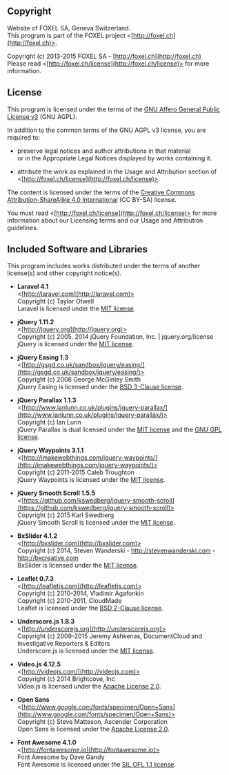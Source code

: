 
## Copyright

Website of FOXEL SA, Geneva Switzerland.<br />
This program is part of the FOXEL project <[http://foxel.ch](http://foxel.ch)>.

Copyright (c) 2013-2015 FOXEL SA - [http://foxel.ch](http://foxel.ch)<br />
Please read <[http://foxel.ch/license](http://foxel.ch/license)> for more
information.


## License

This program is licensed under the terms of the
[GNU Affero General Public License v3](http://www.gnu.org/licenses/agpl.html)
(GNU AGPL).

In addition to the common terms of the GNU AGPL v3 license, you are required to:

*   preserve legal notices and author attributions in that material<br />
    or in the Appropriate Legal Notices displayed by works containing it.

*   attribute the work as explained in the Usage and Attribution section of
    <[http://foxel.ch/license](http://foxel.ch/license)>.

The content is licensed under the terms of the
[Creative Commons Attribution-ShareAlike 4.0 International](http://creativecommons.org/licenses/by-sa/4.0/)
(CC BY-SA) license.

You must read <[http://foxel.ch/license](http://foxel.ch/license)> for more
information about our Licensing terms and our Usage and Attribution guidelines.


## Included Software and Libraries

This program includes works distributed under the terms of another license(s) and other copyright notice(s).


*   __Laravel 4.1__<br />
    <[http://laravel.com](http://laravel.com)><br />
    Copyright (c) Taylor Otwell<br />
    Laravel is licensed under the [MIT license](http://opensource.org/licenses/MIT).

*   __jQuery 1.11.2__<br />
    <[http://jquery.org](http://jquery.org)><br />
    Copyright (c) 2005, 2014 jQuery Foundation, Inc. | jquery.org/license<br />
    jQuery is licensed under the [MIT license](http://opensource.org/licenses/MIT).

*   __jQuery Easing 1.3__<br />
    <[http://gsgd.co.uk/sandbox/jquery/easing/](http://gsgd.co.uk/sandbox/jquery/easing/)><br />
    Copyright (c) 2008 George McGinley Smith<br />
    jQuery Easing is licensed under the [BSD 3-Clause license](http://opensource.org/licenses/BSD-3-Clause).

*   __jQuery Parallax 1.1.3__<br />
    <[http://www.ianlunn.co.uk/plugins/jquery-parallax/](http://www.ianlunn.co.uk/plugins/jquery-parallax/)><br />
    Copyright (c) Ian Lunn<br />
    jQuery Parallax is dual licensed under the [MIT license](http://opensource.org/licenses/MIT) and the [GNU GPL license](http://www.gnu.org/licenses/gpl.html).

*   __jQuery Waypoints 3.1.1__<br />
    <[http://imakewebthings.com/jquery-waypoints/](http://imakewebthings.com/jquery-waypoints/)><br />
    Copyright (c) 2011-2015 Caleb Troughton<br />
    jQuery Waypoints is licensed under the [MIT license](http://opensource.org/licenses/MIT).

*   __jQuery Smooth Scroll 1.5.5__<br />
    <[https://github.com/kswedberg/jquery-smooth-scroll](https://github.com/kswedberg/jquery-smooth-scroll)><br />
    Copyright (c) 2015 Karl Swedberg<br />
    jQuery Smooth Scroll is licensed under the [MIT license](http://opensource.org/licenses/MIT).

*   __BxSlider 4.1.2__<br />
    <[http://bxslider.com](http://bxslider.com)><br />
    Copyright (c) 2014, Steven Wanderski - http://stevenwanderski.com - http://bxcreative.com<br />
    BxSlider is licensed under the [MIT license](http://opensource.org/licenses/MIT).

*   __Leaflet 0.7.3__<br />
    <[http://leafletjs.com](http://leafletjs.com)><br />
    Copyright (c) 2010-2014, Vladimir Agafonkin<br />
    Copyright (c) 2010-2011, CloudMade<br />
    Leaflet is licensed under the [BSD 2-Clause license](http://opensource.org/licenses/BSD-2-Clause).

*   __Underscore.js 1.8.3__<br />
    <[http://underscorejs.org](http://underscorejs.org)><br />
    Copyright (c) 2009-2015 Jeremy Ashkenas, DocumentCloud and Investigative Reporters & Editors<br />
    Underscore.js is licensed under the [MIT license](http://opensource.org/licenses/MIT).

*   __Video.js 4.12.5__<br />
    <[http://videojs.com/](http://videojs.com)><br />
    Copyright (c) 2014 Brightcove, Inc<br />
    Video.js is licensed under the [Apache License 2.0](http://opensource.org/licenses/Apache-2.0).

*   __Open Sans__<br />
    <[http://www.google.com/fonts/specimen/Open+Sans](http://www.google.com/fonts/specimen/Open+Sans)><br />
    Copyright (c) Steve Matteson, Ascender Corporation<br />
    Open Sans is licensed under the [Apache License 2.0](http://opensource.org/licenses/Apache-2.0).

*   __Font Awesome 4.1.0__<br />
    <[http://fontawesome.io](http://fontawesome.io)><br />
    Font Awesome by Dave Gandy<br />
    Font Awesome is licensed under the [SIL OFL 1.1 license](http://scripts.sil.org/OFL).
